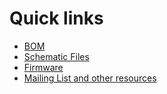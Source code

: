 # Quick links #

  * [BOM](https://spreadsheets.google.com/ccc?key=0Aj4EMp1g20xCdGI4Qjc0SGkyV1N3VDVFU2J4NGxzNnc&hl=en&authkey=CNrpy6YJ)
  * [Schematic Files](http://code.google.com/p/rstep/source/browse/#svn/trunk)
  * [Firmware](http://code.google.com/p/rstep/source/browse/#svn/trunk/firmware/rStep)
  * [Mailing List and other resources](http://groups.google.com/group/rstep)